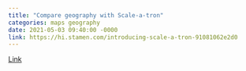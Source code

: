 ```yaml
---
title: "Compare geography with Scale-a-tron"
categories: maps geography
date: 2021-05-03 09:40:00 -0000
link: https://hi.stamen.com/introducing-scale-a-tron-91081062e2d0
---
```


[Link](https://hi.stamen.com/introducing-scale-a-tron-91081062e2d0)